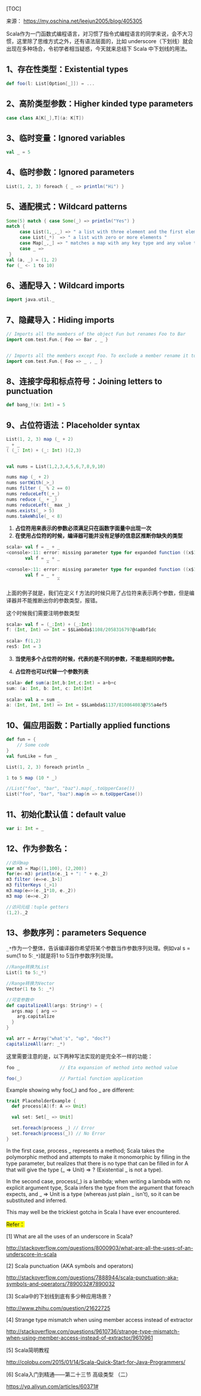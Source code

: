 [TOC]

来源： https://my.oschina.net/leejun2005/blog/405305

Scala作为一门函数式编程语言，对习惯了指令式编程语言的同学来说，会不大习惯，这里除了思维方式之外，还有语法层面的，比如 underscore（下划线）就会出现在多种场合，令初学者相当疑惑，今天就来总结下 Scala 中下划线的用法。

## 1、存在性类型：Existential types

```scala
def foo(l: List[Option[_]]) = ...
```


## 2、高阶类型参数：Higher kinded type parameters

```scala
case class A[K[_],T](a: K[T])
```


## 3、临时变量：Ignored variables

```scala
val _ = 5
```


## 4、临时参数：Ignored parameters

```scala
List(1, 2, 3) foreach { _ => println("Hi") }
```


## 5、通配模式：Wildcard patterns

```scala
Some(5) match { case Some(_) => println("Yes") }
match {
     case List(1,_,_) => " a list with three element and the first element is 1"
     case List(_*)  => " a list with zero or more elements "
     case Map[_,_] => " matches a map with any key type and any value type "
     case _ =>
 }
val (a, _) = (1, 2)
for (_ <- 1 to 10)
```


## 6、通配导入：Wildcard imports

```scala
import java.util._
```


## 7、隐藏导入：Hiding imports

```scala
// Imports all the members of the object Fun but renames Foo to Bar
import com.test.Fun.{ Foo => Bar , _ }


// Imports all the members except Foo. To exclude a member rename it to _
import com.test.Fun.{ Foo => _ , _ }
```

## 8、连接字母和标点符号：Joining letters to punctuation

```scala
def bang_!(x: Int) = 5
```


## 9、占位符语法：Placeholder syntax

```scala
List(1, 2, 3) map (_ + 2)
_ + _   
( (_: Int) + (_: Int) )(2,3)


val nums = List(1,2,3,4,5,6,7,8,9,10)

nums map (_ + 2)
nums sortWith(_>_)
nums filter (_ % 2 == 0)
nums reduceLeft(_+_)
nums reduce (_ + _)
nums reduceLeft(_ max _)
nums.exists(_ > 5)
nums.takeWhile(_ < 8)
```

1) **占位符用来表示的参数必须满足只在函数字面量中出现一次**
2) **在使用占位符的时候，编译器可能并没有足够的信息区推断你缺失的类型**

```scala
scala> val f = _ + _
<console>:11: error: missing parameter type for expanded function ((x$1: <error>, x$2) => x$1.$plus(x$2))
       val f = _ + _
               ^
<console>:11: error: missing parameter type for expanded function ((x$1: <error>, x$2: <error>) => x$1.$plus(x$2))
       val f = _ + _
                   ^
```
上面的例子就是，我们在定义 f 方法的时候只用了占位符来表示两个参数，但是编译器并不能推断出你的参数类型，报错。

这个时候我们需要注明参数类型

```scala
scala> val f = (_:Int) + (_:Int)
f: (Int, Int) => Int = $$Lambda$1108/2058316797@4a8bf1dc
 
scala> f(1,2)
res5: Int = 3
```
3) **当使用多个占位符的时候，代表的是不同的参数，不能是相同的参数。**

4) **占位符也可以代替一个参数列表**

```Scala
scala> def sum(a:Int,b:Int,c:Int) = a+b+c
sum: (a: Int, b: Int, c: Int)Int
 
scala> val a = sum _
a: (Int, Int, Int) => Int = $$Lambda$1137/810864083@755a4ef5
```

## 10、偏应用函数：Partially applied functions

```scala
def fun = {
    // Some code
}
val funLike = fun _

List(1, 2, 3) foreach println _

1 to 5 map (10 * _)

//List("foo", "bar", "baz").map(_.toUpperCase())
List("foo", "bar", "baz").map(n => n.toUpperCase())
```


## 11、初始化默认值：default value

```scala
var i: Int = _
```


## 12、作为参数名：

```scala
//访问map
var m3 = Map((1,100), (2,200))
for(e<-m3) println(e._1 + ": " + e._2)
m3 filter (e=>e._1>1)
m3 filterKeys (_>1)
m3.map(e=>(e._1*10, e._2))
m3 map (e=>e._2)

//访问元组：tuple getters
(1,2)._2
```


## 13、参数序列：parameters Sequence 
`_*`作为一个整体，告诉编译器你希望将某个参数当作参数序列处理。例如val s = sum(1 to 5:`_*`)就是将1 to 5当作参数序列处理。

```scala
//Range转换为List
List(1 to 5:_*)

//Range转换为Vector
Vector(1 to 5: _*)

//可变参数中
def capitalizeAll(args: String*) = {
  args.map { arg =>
    arg.capitalize
  }
}

val arr = Array("what's", "up", "doc?")
capitalizeAll(arr: _*)
```

这里需要注意的是，以下两种写法实现的是完全不一样的功能：

```scala
foo _               // Eta expansion of method into method value

foo(_)              // Partial function application
```

Example showing why foo(_) and foo _ are different:

```scala
trait PlaceholderExample {
  def process[A](f: A => Unit)

  val set: Set[_ => Unit]

  set.foreach(process _) // Error 
  set.foreach(process(_)) // No Error
}
```

In the first case, process _ represents a method; Scala takes the polymorphic method and attempts to make it monomorphic by filling in the type parameter, but realizes that there is no type that can be filled in for A that will give the type (_ => Unit) => ? (Existential _ is not a type).

In the second case, process(_) is a lambda; when writing a lambda with no explicit argument type, Scala infers the type from the argument that foreach expects, and _ => Unit is a type (whereas just plain _ isn't), so it can be substituted and inferred.

This may well be the trickiest gotcha in Scala I have ever encountered.

<font style="background-color:yellow;">Refer：</font>

[1] What are all the uses of an underscore in Scala?

http://stackoverflow.com/questions/8000903/what-are-all-the-uses-of-an-underscore-in-scala

[2] Scala punctuation (AKA symbols and operators)

http://stackoverflow.com/questions/7888944/scala-punctuation-aka-symbols-and-operators/7890032#7890032

[3] Scala中的下划线到底有多少种应用场景？

http://www.zhihu.com/question/21622725

[4] Strange type mismatch when using member access instead of extractor

http://stackoverflow.com/questions/9610736/strange-type-mismatch-when-using-member-access-instead-of-extractor/9610961

[5] Scala简明教程

http://colobu.com/2015/01/14/Scala-Quick-Start-for-Java-Programmers/

[6] Scala入门到精通——第二十三节 高级类型 （二）

https://yq.aliyun.com/articles/60371#
